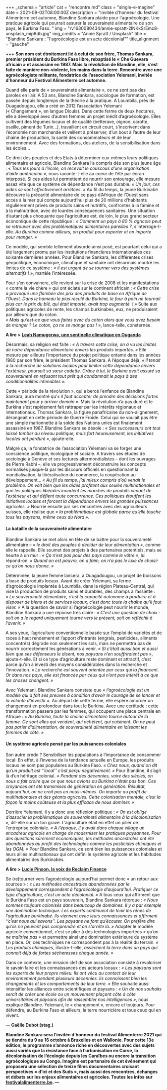 +++
_schema = "article"
cat = "rencontre.md"
class = "single-e-magine"
date = 2021-09-02T08:00:00Z
description = "Invitée d'honneur du festival Alimenterre cet automne, Blandine Sankara plaide pour l'agroécologie. Une pratique agricole qui pourrait assurer la souveraineté alimentaire de son pays, le Burkina Faso. "
img = "/v1630080434/annie-spratt-2INKkSrEmc8-unsplash_mip8db.jpg"
img_credits = "Annie Spratt / Unsplash"
title = "Blandine Sankara : \"l'agroécologie est un acte décolonial\""
title_alignment = "gauche"

+++
**Son nom est étroitement lié à celui de son frère, Thomas Sankara, premier président du Burkina Faso libre, rebaptisé le « Che Guevara africain » et assassiné en 1987. Mais la révolution de Blandine, elle, s’est faite de manière non-violente, les mains dans la terre. Rencontre avec une agroécologiste militante, fondatrice de l’association Yelemani, invitée d’honneur du Festival Alimenterre cet automne.**

Quand elle parle de « souveraineté alimentaire », ce ne sont pas des paroles en l’air. A 53 ans, Blandine Sankara, sociologue de formation, est passée depuis longtemps de la théorie à la pratique. A Loumbila, près de Ouagadougou, elle a créé en 2012 l’association Yelemani  
(« Changement », en langue Dioula). Dans cette ferme de deux hectares, elle a développé avec d’autres femmes un projet inédit d’agroécologie. Elles cultivent des légumes locaux et de qualité (betterave, oignon, carotte, oseille, piment de Turin…), travaillent en circuit court, s’inscrivent dans l’économie non marchande et veillent à préserver, d’un bout à l’autre de leur chaîne de production, la santé des consommateurs et de leur environnement. Avec des formations, des ateliers, de la sensibilisation dans les écoles…

Ce droit des peuples et des Etats à déterminer eux-mêmes leurs politiques alimentaire et agricole, Blandine Sankara l’a compris dès son plus jeune âge : « _Tous les jours à l’école, on recevait le couscous d’une organisation d’aide américaine »_, nous raconte-t-elle au coeur de l’été par écran interposé. Si ces aides lui permettent de nourrir son entourage, elle mesure assez vite que ce système de dépendance n’est pas durable. _« Un jour, ces aides se sont effectivement arrêtées. »_ Au fil du temps, la jeune Burkinabé découvre la précarité alimentaire de ce pays d’Afrique de l’Ouest sans accès à la mer qui compte aujourd’hui plus de 20 millions d’habitants régulièrement privés de produits sains et nutritifs, confrontés à la famine et à la malnutrition, avec de lourdes conséquences sanitaires. Une situation d’autant plus choquante que l’agriculture est, de loin, le plus grand secteur économique de cette république : _« Comment un pays à 80 % agricole peut se retrouver avec des problématiques alimentaires pareilles ?_, s’interroge-t-elle. _Au Burkina comme ailleurs, on produit pour exporter et on importe pour manger. »_

Ce modèle, qui semble tellement absurde ainsi posé, est pourtant celui qui a été largement promu par les institutions financières internationales ces soixante dernières années. Pour Blandine Sankara, les différentes crises géopolitique, économique, climatique et sanitaire ont désormais montré les limites de ce système : _« il est urgent de se tourner vers des systèmes alternatifs ! »_, martèle l’intéressée.

Pour s’en convaincre, elle revient sur la crise de 2008 et les manifestations «&nbsp;contre la vie chère&nbsp;» qui ont éclaté sur le continent africain : _« Cette crise a provoqué une flambée des prix des produits de base en Afrique de l’Ouest. Dans le hameau le plus reculé du Burkina, le four à pain ne tournait plus car le prix du blé, qui était importé, avait trop augmenté&nbsp; ! »_ Suite aux politiques agricoles de rente, les champs burkinabés, eux, ne produisaient par ailleurs que du coton.   
_« Mais qu’est-ce que vous faites avec du coton alors que vous avez besoin de manger ? Le coton, ça ne se mange pas ! »_, lance-telle, consternée.

**A lire >** [**Leah Namugerwa, une sentinelle climatique en Ouganda**](https://www.imagine-magazine.com/libre-acces/rencontre/leah/)

Désormais, sa religion est faite : _« A travers cette crise, on a vu les limites de notre dépendance alimentaire envers les produits importés. »_ Elle mesure par ailleurs l’importance du projet politique entamé dans les années 1980 par son frère, le président Thomas Sankara. A l’époque déjà, _« il tenait à la recherche de solutions locales pour limiter cette dépendance envers l’extérieur, poursuit sa sœur cadette. Grâce à lui, le Burkina avait assuré sa souveraineté en refusant tout prêt qui condamnait le pays à des conditionnalités intenables »._

Cette « période de la révolution », qui a bercé l’enfance de Blandine Sankara, aura montré qu’_« il faut accepter de prendre des décisions fortes maintenant pour y arriver demain »_. Mais la révolution n’a pas duré et le Burkina s’est rapidement fait rattraper par les intérêts régionaux et internationaux. Thomas Sankara, la figure panafricaine du non-alignement, dérangeait en cette période de Guerre Froide. Celui qui ne voulait pas être une simple marionnette à la solde des Nations unies est finalement assassiné en 1987. Blandine Sankara se désole : _« Ses successeurs ont tout laissé tomber au niveau politique, mais fort heureusement, les initiatives locales ont perduré »_, ajoute-elle.

Malgré ça, la fondatrice de l’association Yelemani va se forger une conscience politique, écologique et sociale. A travers ses études de sociologie à Genève et ses lectures altermondialistes – dont les ouvrages de Pierre Rabhi –, elle va progressivement déconstruire les concepts normalisés jusque-là par les discours officiels en questionnant la mondialisation, la libéralisation du commerce, la coopération au développement… _« Au fil du temps, j’ai mieux compris d’où venait le problème. On voit bien que les aides profitent aux seules multinationales et que les politiques libérales inondent les marchés de produits venant de l’extérieur et qui défient toute concurrence. Ces politiques étouffent les initiatives locales et forcent la dépendance envers les grandes puissances agricoles. »_ Nourrie ensuite par ses rencontres avec des agriculteurs suisses, elle réalise que _« la problématique est globale parce qu’elle touche tous les paysans, même ceux du Nord »._

#### La bataille de la souveraineté alimentaire

Blandine Sankara se met alors en tête de se battre pour la souveraineté alimentaire – _« le droit des peuples à décider de leur alimentation »,_ comme elle le rappelle. Elle soumet des projets à des partenaires potentiels, mais se heurte à un mur : _« Ça n’est pas pour des pays comme le vôtre »_, lui répond-on. _« Quand on est pauvre, on a faim, on n’a pas le luxe de choisir ce qu’on nous donne. »_

Déterminée, la jeune femme lancera, à Ouagadougou, un projet de boissons à base de produits locaux. Avant de créer Yelemani, sa ferme d’agroécologie implantée à Loumbila, dans la région Plateau-Central, qui vise la production de produits sains et durables, des champs à l’assiette : _«&nbsp;La souveraineté alimentaire, c’est la capacité autonome à produire et à disposer de biens et de services locaux, c’est donc toute la chaîne qu’il faut viser. »_ A la question de savoir si l’agroécologie peut nourrir le monde, Blandine Sankara a une réponse très claire : _« C’est une question de choix : soit on a le regard uniquement tourné vers le présent, soit on réfléchit à l’avenir. »_

A ses yeux, l’agriculture conventionnelle basée sur l’emploi de variétés et de races à haut rendement et l’apport d’intrants (engrais, pesticides, aliments concentrés) dégrade non seulement les sols, mais ne permettra pas de nourrir correctement les générations à venir. _« Si c’était aussi bon et aussi bien que ses défenseurs le disent, nos paysans n’en souffriraient pas »_, ajoute-t-elle. Et si ce type d’agriculture reste dominant et attractif, c’est parce qu’on a investi des moyens considérables dans la recherche et l’innovation. _« La recherche est souvent orientée par ceux qui la financent. Or dans nos pays, elle est financée par ceux qui n’ont pas intérêt à ce que les choses changent. »_

Avec Yelemani, Blandine Sankara constate que _« l’agroécologie est un modèle qui a fait ses preuves à condition d’avoir le courage de se lancer et la volonté d’investir »._ Au départ de cette ferme, elle espère amorcer un changement en profondeur dans tout le Burkina. Avec une certitude : cette transformation passera par les femmes, qui occupent une place centrale en Afrique : _« Au Burkina, toute la chaine alimentaire tourne autour de la femme. Ce sont elles qui vendent, qui achètent, qui cuisinent. On ne peut pas parler d’alimentation, de souveraineté alimentaire en laissant les femmes de côté. »_

#### Un système agricole pensé par les puissances coloniales

Son autre credo ? Sensibiliser les populations à l’importance de consommer local. En effet, à l’inverse de la tendance actuelle en Europe, les produits locaux ne sont pas populaires au Burkina Faso. _« Chez nous, quand on dit qu’un produit est ‘‘local’’ c’est perçu négativement. »_ Pour Blandine, il s’agit là d’un héritage colonial. _« Pendant des décennies, voire des siècles, on nous a fait croire que ce que nous avions au Burkina n’était pas bon. Ces croyances ont été transmises de génération en génération. Résultat, aujourd’hui, on ne croit pas en nous-mêmes. On importe au profit de multinationales et des géants agricoles. Cette colonisation mentale, c’est la façon la moins coûteuse et la plus efficace de nous dominer. »_

Derrière Yelemani, il y a donc une réflexion politique : _« On est obligé d’associer la problématique de souveraineté alimentaire à la décolonisation »_, dit-elle sur un ton grave. L’agriculture était en effet un pilier de l’entreprise coloniale. _« A l’époque, il y avait dans chaque village un encadreur agricole en charge de moderniser les pratiques paysannes. Pour des questions sûrement économiques, les méthodes ancestrales ont été abandonnées au profit des technologies comme les pesticides chimiques et les OGM. »_ Pour Blandine Sankara, ce sont bien les puissances coloniales et leurs alliés multinationaux qui ont défini le système agricole et les habitudes alimentaires des Burkinabés.

**A lire >** [**Lucie Pinson, la voix de Reclaim Finance**](https://www.imagine-magazine.com/libre-acces/rencontre/lucie-pinson-reclaim-finance-une-nouvelle-centrale-au-charbon-c-est-50-ans-d-emissions-en-trop/)

Se (re)tourner vers l’agroécologie aujourd’hui permet donc « un retour aux sources » : _« Les méthodes ancestrales abandonnées par le développement correspondent à l’agroécologie d’aujourd’hui. Pratiquer ce type d’agriculture, c’est un acte décolonial. »_ A tous ceux qui affirment que le Burkina Faso est un pays souverain, Blandine Sankara rétorque : _« Nous sommes toujours colonisés dans beaucoup de domaines. Il y a par exemple une domination technique. Les experts continuent de tenir les rênes de l’agriculture burkinabé. Ils viennent avec leurs connaissances et affirment ‘‘c’est nous qui savons’’. Les paysans ne font qu’écouter. On préfère dire qu’ils ne peuvent pas comprendre et on s’arrête là. »_ Adopter le modèle agricole conventionnel, c’est se plier à des technologies importées _« qu’on ne maîtrise pas »_ et permettre ainsi une domination extérieure du système en place. Or, ces techniques ne correspondent pas à la réalité du terrain. _« Les produits chimiques_, illustre-t-elle, _assèchent la terre dans un pays qui connait déjà de fortes sécheresses chaque année. »_

Dans ce contexte, une mission clef de son association consiste à revaloriser le savoir-faire et les connaissances des acteurs locaux : _« Les paysans sont les experts de leur propre milieu. Ils ont vécu au contact de leur environnement pendant plusieurs décennies. Ils connaissent bien les changements et les comportements de leur terre. »_ Elle souhaite aussi intensifier les alliances entre scientifiques et paysans : _« Un de nos souhaits serait de créer une école ou un mouvement plaçant côte à côte universitaires et paysans afin de rassembler nos intelligences »_, nous explique Blandine. Yelemani, le « changement », encore et toujours. Pour défendre, au Burkina Faso et ailleurs, la terre nourricière et tous ceux qui en vivent.

— **Gaëlle Dubot (stag.)**

**Blandine Sankara sera l’invitée d’honneur du festival Alimenterre 2021 qui se tiendra du 9 au 16 octobre à Bruxelles et en Wallonie. Pour cette 13e édition, le programme s’annonce riche en découvertes avec des sujets aussi variés que la résistance face à l’urbanisation en Corse, la décolonisation de l’écologie depuis les Caraïbes ou encore la transition agroécologique au Congo. Imagine est partenaire de cet événement qui proposera une sélection de treize films documentaires croisant perspectives « d’ici et des Suds », mais aussi des rencontres, échanges et débats sur les enjeux alimentaires et agricoles. Toutes les infos sur** [**festivalalimenterre.be**](https://festivalalimenterre.be/)**. —**